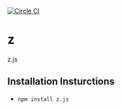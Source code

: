 [![Circle CI](https://circleci.com/gh/asilluron/z/tree/master.svg?style=shield)](https://circleci.com/gh/asilluron/z/tree/master)

# z
z.js

## Installation Insturctions

* `npm install z.js`
